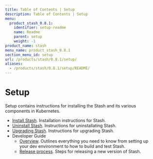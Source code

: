 ```yaml
---
title: Table of Contents | Setup
description: Table of Contents | Setup
menu:
  product_stash_0.8.1:
    identifier: setup-readme
    name: Readme
    parent: setup
    weight: -1
product_name: stash
menu_name: product_stash_0.8.1
section_menu_id: setup
url: /products/stash/0.8.1/setup/
aliases:
  - /products/stash/0.8.1/setup/README/
---
```

# Setup

Setup contains instructions for installing the Stash and its various components in Kubernetes.

- [Install Stash](/products/stash/0.8.1/setup/install). Installation instructions for Stash.
- [Uninstall Stash](/products/stash/0.8.1/setup/uninstall). Instructions for uninstallating Stash.
- [Upgrading Stash](/products/stash/0.8.1/setup/upgrade). Instructions for upgrading Stash.
- Developer Guide
  - [Overview](/products/stash/0.8.1/setup/developer-guide/overview). Outlines everything you need to know from setting up your dev environment to how to build and test Stash.
  - [Release process](/products/stash/0.8.1/setup/developer-guide/release). Steps for releasing a new version of Stash.
